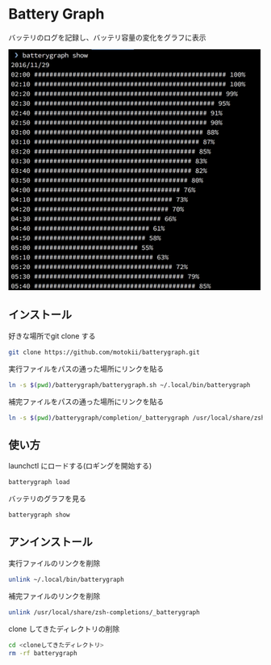 # Battery Graph
バッテリのログを記録し、バッテリ容量の変化をグラフに表示

<img src=https://raw.githubusercontent.com/motokii/batterygraph/images/images/screenshot.png width=500px>

## インストール

好きな場所でgit clone する
``` sh
git clone https://github.com/motokii/batterygraph.git
```

実行ファイルをパスの通った場所にリンクを貼る
``` sh
ln -s $(pwd)/batterygraph/batterygraph.sh ~/.local/bin/batterygraph
```

補完ファイルをパスの通った場所にリンクを貼る
``` sh
ln -s $(pwd)/batterygraph/completion/_batterygraph /usr/local/share/zsh-completions/_batterygraph
```

## 使い方

launchctl にロードする(ロギングを開始する)
``` sh
batterygraph load
```

バッテリのグラフを見る
``` sh
batterygraph show
```

## アンインストール

実行ファイルのリンクを削除
``` sh
unlink ~/.local/bin/batterygraph
```

補完ファイルのリンクを削除
``` sh
unlink /usr/local/share/zsh-completions/_batterygraph
```

clone してきたディレクトリの削除
``` sh
cd <cloneしてきたディレクトリ>
rm -rf batterygraph
```

